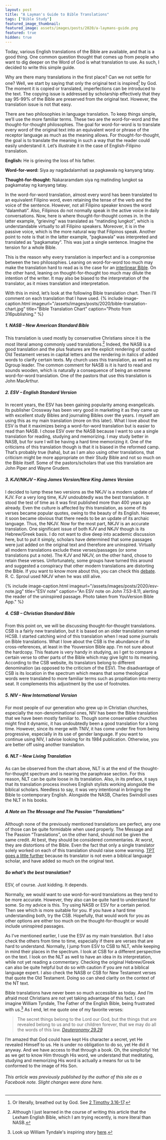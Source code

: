 ```yaml
---
layout: post
title: "A Layman's Guide to Bible Translations"
tags: ["Bible Study"]
featured_image_thumbnail:
featured_image: assets/images/posts/2020/a-laymans-guide.png
featured: true
hidden: true
---
```


Today, various English translations of the Bible are available, and that is a good thing. One common question thought that comes up from people who want to dig deeper on the Word of God is what translation to use. As such, I decided to write this simple guide.

Why are there many translations in the first place? Can we not settle for one? Well, we start by saying that only the original text is inspired[^1] by God. The moment it is copied or translated, imperfections can be introduced to the text. The copying issue is addressed by scholarship effectively that they say 95-99% of the Bible are preserved from the original text. However, the translation issue is not that easy.

There are two philosophies in language translation. To keep things simple, we’ll use the more familiar terms. These two are the word-for-word and the thought-for-thought philosophies. The goal for word-for-word is to translate every word of the original text into an equivalent word or phrase of the receptor language as much as the meaning allows. For thought-for-thought, the goal is to translate the meaning in such a way that the reader could easily understand it. Let’s illustrate it in the case of English-Filipino translation.

**English:** He is grieving the loss of his father.
 
**Word-for-word:** Siya ay nagdadalamhati sa pagkawala ng kanyang tatay.

**Thought-for-thought:** Nakararamdam siya ng matinding lungkot sa pagkamatay ng kanyang tatay.

In the word-for-word translation, almost every word has been translated to an equivalent Filipino word, even retaining the tense of the verb and the voice of the sentence. However, not all Filipino speaker knows the word “dalamhati”. Also, Filipinos do not normally speak in the active voice in daily conversations. Now, here is where thought-for-thought comes in. In the latter example, “grieving” was translated as “matinding lungkot”, which is understandable virtually to all Filipino speakers. Moreover, it is in the passive voice, which is the more natural way that Filipinos speak. Another point to note is that in the latter example, “pagkawala” was interpreted and translated as “pagkamatay”. This was just a single sentence. Imagine the tension for a whole Bible.

This is the reason why every translation is imperfect and is a compromise between the two philosophies. Leaning on word-for-word too much may make the translation hard to read as is the case for an [interlinear Bible](https://biblehub.com/interlinear/genesis/1.htm). On the other hand, leaning on thought-for-thought too much may dilute the intention of the writer. It may also be biased to the interpretation of the translator, as it mixes translation and interpretation.

With this in mind, let’s look at the following Bible translation chart. Then I’ll comment on each translation that I have used.
{% include image-caption.html imageurl="/assets/images/posts/2020/bible-translation-chart.jpg" title="Bible Translation Chart" caption="Photo from 316publishing." %}

##### 1. NASB – New American Standard Bible

This translation is used mostly by conservative Christians since it is the most literal among commonly used translations.[^2] Indeed, the NASB is a good translation and the plus features are the explicit rendering of quoted Old Testament verses in capital letters and the rendering in italics of added words to clarify certain texts. My church uses this translation, as well as my Dgroup leader. The common comment for NASB is it is hard to read and sounds wooden, which is naturally a consequence of being an extreme word-for-word translation. One of the pastors that use this translation is John MacArthur.

##### 2. ESV – English Standard Version

In recent years, the ESV has been gaining popularity among evangelicals. Its publisher Crossway has been very good in marketing it as they came up with excellent study Bibles and journaling Bibles over the years. I myself am using this as my main translation (more on this later). What I love about the ESV is that it maximizes being a word-for-word translation but is easier to read than NASB. I chose ESV over the NASB because I want to use a single translation for reading, studying and memorizing. I may study better in NASB, but for sure I will be having a hard time memorizing it. One of the criticisms of this translation though is that it is biased in the reformed camp. That’s probably true (haha), but as I am also using other translations, that criticism might be more appropriate on their Study Bible and not so much on the Bible itself. Some of the pastors/scholars that use this translation are John Piper and Wayne Grudem.

##### 3. KJV/NKJV – King James Version/New King James Version

I decided to lump these two versions as the NKJV is a modern update of KJV. For a very long time, KJV undoubtedly was the best translation. It stood the test of time as it was first published more than 400 years ago already. Even the culture is affected by this translation, as some of its verses became popular quotes, owing to the beauty of its English. However, it soon became obvious that there needs to be an update of its archaic language. Thus, the NKJV. Now for the most part, NKJV is an accurate translation. One significant issue of both KJV and NKJV though is its Hebrew/Greek basis. I do not want to dive deep into academic discussion here, but to put it simply, scholars have determined that some passages were just added on the original text and therefore are uninspired. Virtually all modern translations exclude these verses/passages (or some translations put a note). The KJV and NKJV, on the other hand, chose to retain these verses. Unfortunately, some groups have turned this around and suggested a conspiracy that other modern translations are distorting the Bible. If you want to know more about this, you can check this [debate](https://www.youtube.com/watch?v=PHR8wJAjNFo&feature=youtu.be). R. C. Sproul used NKJV when he was still alive.

{% include image-caption.html imageurl="/assets/images/posts/2020/esv-note.jpg" title="ESV note" caption="An ESV note on John 7.53-8.11, alerting the reader of the uninspired passage. Photo taken from YouVersion Bible App." %}

##### 4. CSB – Christian Standard Bible

From this point on, we will be discussing thought-for-thought translations. CSB is a fairly new translation, but it is based on an older translation named HCSB. I started catching wind of this translation when I read some journals on Bible translations. What I love about the CSB is the abundance of its cross-references, at least in the Youversion Bible app. I’m not sure about the hardcopy. This feature is very handy in studying, as I get to compare a certain verse to other parts of the Bible which may give light to its meaning. According to the CSB website, its translators belong to different denomination (as opposed to the criticism of the ESV). The disadvantage of CSB is its location in the spectrum which means that some theological words were translated to more familiar terms such as propitiation into mercy seat. It complements this adjustment by the use of footnotes.

##### 5. NIV – New International Version

For most people of our generation who grew up in Christian churches, especially the non-denominational ones, NIV has been the Bible translation that we have been mostly familiar to. Though some conservative churches might find it dynamic, it has undoubtedly been a good translation for a long time. However, since its merge with TNIV, it has come under fire from being progressive, especially in its use of gender language. If you want to continue using NIV, I advise looking for its 1984 publication. Otherwise, you are better off using another translation.

##### 6. NLT – New Living Translation

As can be observed from the chart above, NLT is at the end of the thought-for-thought spectrum and is nearing the paraphrase section. For this reason, NLT can be quite loose in its translation. Also, in its preface, it says that its translation process involves English stylists working alongside the biblical scholars. Needless to say, it was very intentional in bringing the Bible to contemporary English. Alongside the NASB, Charles Swindoll uses the NLT in his books.



##### A Note on The Message and The Passion “Translations”

Although none of the previously mentioned translations are perfect, any one of those can be quite formidable when used properly. The Message and The Passion “Translations”, on the other hand, should not be given the same credit. At best, they should be considered commentaries. At worst, they are distortions of the Bible. Even the fact that only a single translator solely worked on each of this translation should raise some warning. [TPT goes a little further](https://www.alisachilders.com/blog/heres-why-christians-should-be-concerned-about-the-passion-translation-of-the-bible) because its translator is not even a biblical language scholar, and have added so much on the original text.



##### So what’s the best translation?

ESV, of course. Just kidding. It depends. 

Normally, we would want to use word-for-word translations as they tend to be more accurate. However, they also can be quite hard to understand for some. So my advice is this. Try using NASB or ESV for a certain period. Then see which is more suitable for you. If you have a hard time understanding both, try the CSB. Hopefully, that would work for you as other options are either too much on the thought-for-thought or would include uninspired passages.

As I’ve mentioned earlier, I use the ESV as my main translation. But I also check the others from time to time, especially if there are verses that are hard to understand. Normally, I jump from ESV to CSB to NLT, while keeping in mind their places in the spectrum. I look at CSB for a different perspective on the text. I look on the NLT as well to have an idea in its interpretation, while not yet reading a commentary. Checking the original Hebrew/Greek can also be quite helpful but do so with caution if you are not a biblical language expert. I also check the NASB or CSB for New Testament verses that quote the Old Testament. Doing so can shed clarity on the context of the NT text.

Bible translations have never been so much accessible as today. And I’m afraid most Christians are not yet taking advantage of this fact. I can imagine William Tyndale, The Father of the English Bible, being frustrated with us.[^3] As I end, let me quote one of my favorite verses:

> The secret things belong to the Lord our God, but the things that are revealed belong to us and to our children forever, that we may do all the words of this law. <cite>[Deuteronomy 29.29][deut]</cite>

I’m amazed that God could have kept His character a secret, yet He revealed Himself to us. He is under no obligation to do so, yet He did it anyway. And we have access to that through a book. Oh, the simplicity! Yet as we get to know Him through His word, we understand that meditating, studying and memorizing His word is actually a means for us to be conformed to the image of His Son.

[^1]: Or literally, breathed out by God. See [2 Timothy 3.16-17][2-tim].

[^2]: Although I just learned in the course of writing this article that the Lexham English Bible, which I am trying recently, is more literal than NASB.

[2-tim]: https://biblia.com/bible/esv/2-timothy/3/16-17
[deut]: https://biblia.com/bible/esv/deuteronomy/29/29

[^3]: Look up William Tyndale's inspiring story [here](https://www.desiringgod.org/messages/always-singing-one-note-a-vernacular-bible).

###### This article was previously published by the author of this site as a Facebook note. Slight changes were done here.
